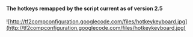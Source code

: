 #### The hotkeys remapped by the script current as of version 2.5 ####
![http://tf2compconfiguration.googlecode.com/files/hotkeykeyboard.jpg](http://tf2compconfiguration.googlecode.com/files/hotkeykeyboard.jpg)